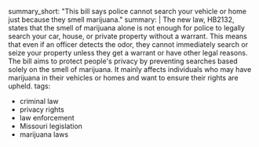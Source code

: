 summary_short: "This bill says police cannot search your vehicle or home just because they smell marijuana."
summary: |
  The new law, HB2132, states that the smell of marijuana alone is not enough for police to legally search your car, house, or private property without a warrant. This means that even if an officer detects the odor, they cannot immediately search or seize your property unless they get a warrant or have other legal reasons. The bill aims to protect people's privacy by preventing searches based solely on the smell of marijuana. It mainly affects individuals who may have marijuana in their vehicles or homes and want to ensure their rights are upheld.
tags:
  - criminal law
  - privacy rights
  - law enforcement
  - Missouri legislation
  - marijuana laws
